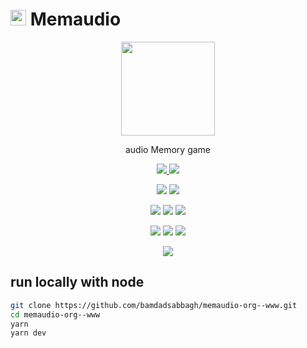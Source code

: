 <!--suppress HtmlDeprecatedAttribute, HtmlRequiredAltAttribute -->

# <img width=25 src="https://i.imgur.com/FpnyKo3.png"> Memaudio

<p align=center>
    <a href="https://memaudio.org">
        <img width=150 src="https://i.imgur.com/FpnyKo3.png">
    </a>
</p>

<p align=center>
    audio Memory game
</p>

<p align=center>
    <a href="https://github.com/bamdadsabbagh/memaudio-org--www">
        <img src="https://img.shields.io/github/stars/bamdadsabbagh/memaudio-org--www?label=git">
    </a>
    <img src="https://img.shields.io/github/license/bamdadsabbagh/memaudio-org--www">
</p>

<p align=center>
    <img src="https://img.shields.io/github/languages/count/bamdadsabbagh/memaudio-org--www">
    <img src="https://img.shields.io/github/languages/top/bamdadsabbagh/memaudio-org--www">
</p>

<p align=center>
    <img src="https://img.shields.io/github/v/release/bamdadsabbagh/memaudio-org--www">
    <img src="https://api.codeclimate.com/v1/badges/78d1a314056a36cc6440/maintainability">
    <img src="https://codecov.io/gh/bamdadsabbagh/memaudio-org--www/branch/master/graph/badge.svg?token=NRWAR4LWXS">
</p>

<p align=center>
    <img src="https://img.shields.io/david/bamdadsabbagh/memaudio-org--www">
    <img src="https://img.shields.io/david/dev/bamdadsabbagh/memaudio-org--www">
    <img src="https://img.shields.io/snyk/vulnerabilities/github/bamdadsabbagh/memaudio-org--www">
</p>

<p align=center>
    <img src="https://img.shields.io/badge/ci-github--actions-yellowgreen">
</p>

## run locally with node

```bash
git clone https://github.com/bamdadsabbagh/memaudio-org--www.git
cd memaudio-org--www
yarn
yarn dev
```

